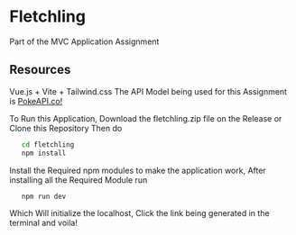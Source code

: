 # Fletchling

Part of the MVC Application Assignment

## Resources

Vue.js + Vite + Tailwind.css
The API Model being used for this Assignment is [PokeAPI.co!](https://pokeapi.co)


To Run this Application, Download the fletchling.zip file on the Release or Clone this Repository Then do

```bash
   cd fletchling
   npm install
```

Install the Required npm modules to make the application work,
After installing all the Required Module run

```bash
   npm run dev
```

Which Will initialize the localhost, Click the link being generated in the terminal and voila!
